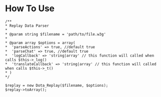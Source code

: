 # How To Use

    /**
    * Replay Data Parser
    *
    * @param string $filename = 'path/to/file.w3g'
    *
    * @param array $options = array(
    *  'parseActions' => true, //default true
    *  'parseChat' => true, //default true
    *  'logCallback' => 'string|array' // this function will called when calls $this->_log()
    *  'translateCallback' => 'string|array' // this function will called when calls $this->_t()
    * )
    */

    $replay = new Dota_Replay($filename, $options);
    $replay->toArray();